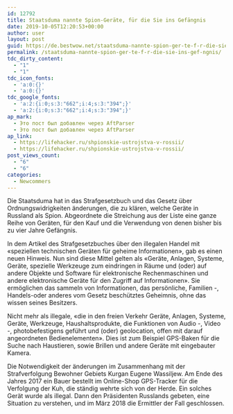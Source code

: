 ```yaml
---
id: 12792
title: Staatsduma nannte Spion-Geräte, für die Sie ins Gefängnis
date: 2019-10-05T12:20:53+00:00
author: user
layout: post
guid: https://de.bestwow.net/staatsduma-nannte-spion-ger-te-f-r-die-sie-ins-gef-ngnis/
permalink: /staatsduma-nannte-spion-ger-te-f-r-die-sie-ins-gef-ngnis/
tdc_dirty_content:
  - "1"
  - "1"
tdc_icon_fonts:
  - 'a:0:{}'
  - 'a:0:{}'
tdc_google_fonts:
  - 'a:2:{i:0;s:3:"662";i:4;s:3:"394";}'
  - 'a:2:{i:0;s:3:"662";i:4;s:3:"394";}'
ap_mark:
  - Это пост был добавлен через AftParser
  - Это пост был добавлен через AftParser
ap_link:
  - https://lifehacker.ru/shpionskie-ustrojstva-v-rossii/
  - https://lifehacker.ru/shpionskie-ustrojstva-v-rossii/
post_views_count:
  - "6"
  - "6"
categories:
  - Newcommers
---
```

Die Staatsduma hat in das Strafgesetzbuch und das Gesetz über Ordnungswidrigkeiten änderungen, die zu klären, welche Geräte in Russland als Spion. Abgeordnete die Streichung aus der Liste eine ganze Reihe von Geräten, für den Kauf und die Verwendung von denen bisher bis zu vier Jahre Gefängnis.

In dem Artikel des Strafgesetzbuches über den illegalen Handel mit «speziellen technischen Geräten für geheime Informationen», gab es einen neuen Hinweis. Nun sind diese Mittel gelten als «Geräte, Anlagen, Systeme, Geräte, spezielle Werkzeuge zum eindringen in Räume und (oder) auf andere Objekte und Software für elektronische Rechenmaschinen und andere elektronische Geräte für den Zugriff auf Informationen». Sie ermöglichen das sammeln von Informationen, das persönliche, Familien -, Handels-oder anderes vom Gesetz beschütztes Geheimnis, ohne das wissen seines Besitzers.

Nicht mehr als illegale, «die in den freien Verkehr Geräte, Anlagen, Systeme, Geräte, Werkzeuge, Haushaltsprodukte, die Funktionen von Audio -, Video -, photobefestigens geführt und (oder) geolocation, offen mit darauf angeordneten Bedienelementen». Dies ist zum Beispiel GPS-Baken für die Suche nach Haustieren, sowie Brillen und andere Geräte mit eingebauter Kamera.

Die Notwendigkeit der änderungen im Zusammenhang mit der Strafverfolgung Bewohner Gebiets Kurgan Eugene Wassiljew. Am Ende des Jahres 2017 ein Bauer bestellt im Online-Shop GPS-Tracker für die Verfolgung der Kuh, die ständig wehrte sich von der Herde. Ein solches Gerät wurde als illegal. Dann den Präsidenten Russlands gebeten, eine Situation zu verstehen, und im März 2018 die Ermittler der Fall geschlossen.